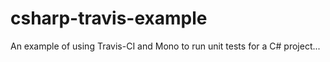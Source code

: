 # csharp-travis-example
An example of using Travis-CI and Mono to run unit tests for a C# project...
